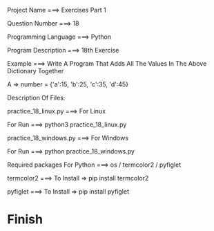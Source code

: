 Project Name ===> Exercises Part 1

Question Number ===> 18

Programming Language ===> Python

Program Description ===> 18th Exercise

Example ===> Write A Program That Adds All The Values In The Above Dictionary Together

A => number = {'a':15, 'b':25, 'c':35, 'd':45}

Description Of Files:

practice_18_linux.py ===> For Linux 

For Run ===> python3 practice_18_linux.py

practice_18_windows.py ===> For Windows

For Run ===> python practice_18_windows.py

Required packages For Python ===> os / termcolor2 / pyfiglet

termcolor2 ===> To Install => pip install termcolor2

pyfiglet ===> To Install => pip install pyfiglet

# Finish

